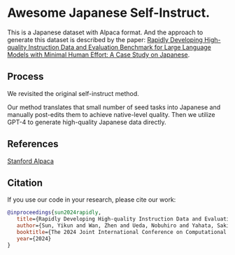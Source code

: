 # Awesome Japanese Self-Instruct.

This is a Japanese dataset with Alpaca format. 
And the approach to generate this dataset is described by the paper: [Rapidly Developing High-quality Instruction Data and Evaluation Benchmark for Large Language Models with Minimal Human Effort: A Case Study on Japanese](https://arxiv.org/pdf/2010.12812.pdf).


## Process

We revisited the original self-instruct method.

Our method translates that small number of seed tasks into Japanese and manually post-edits them to achieve native-level quality. 
Then we utilize GPT-4 to generate high-quality Japanese data directly.


## References
[Stanford Alpaca](https://github.com/tatsu-lab/stanford_alpaca)

## Citation
If you use our code in your research, please cite our work:
```bibtex
@inproceedings{sun2024rapidly,
   title={Rapidly Developing High-quality Instruction Data and Evaluation Benchmark for Large Language Models with Minimal Human Effort: A Case Study on Japanese},
   author={Sun, Yikun and Wan, Zhen and Ueda, Nobuhiro and Yahata, Sakiko and Cheng, Fei and Chu, Chenhui and Kurohashi, Sadao},
   booktitle={The 2024 Joint International Conference on Computational Linguistics, Language Resources and Evaluation (LREC-COLING 2024)},
   year={2024}
}
```

